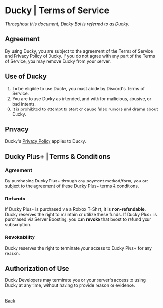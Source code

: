 # Ducky | Terms of Service
*Throughout this document, Ducky Bot is referred to as Ducky.*

## Agreement
By using Ducky, you are subject to the agreement of the Terms of Service and Privacy Policy of Ducky. If you do not agree with any part of the Terms of Service, you may remove Ducky from your server.

## Use of Ducky
1. To be eligible to use Ducky, you must abide by Discord's Terms of Service.
2. You are to use Ducky as intended, and with for mailicious, abusive, or bad intents.
3. It is prohibited to attempt to start or cause false rumors and drama about Ducky.

## Privacy
Ducky's [Privacy Policy](https://nickisadev.github.io/Ducky/Privacy-Policy) applies to Ducky.

## Ducky Plus+ | Terms & Conditions
### Agreement
By purchasing Ducky Plus+ through any payment method/form, you are subject to the agreement of these Ducky Plus+ terms & conditions.

### Refunds
If Ducky Plus+ is purchased via a Roblox T-Shirt, it is **non-refundable**. Ducky reserves the right to maintain or utilize these funds. If Ducky Plus+ is purchased via Server Boosting, you can **revoke** that boost to refund your subscription.

### Revokability
Ducky reserves the right to terminate your access to Ducky Plus+ for any reason.

## Authorization of Use
Ducky Developers may terminate you or your server's access to using Ducky at any time, without having to provide reason or evidence.
\
\
\
[Back](https://nickisadev.github.io/Nomeco)
